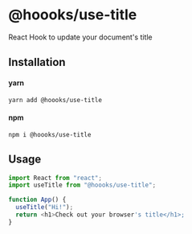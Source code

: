 # @hoooks/use-title
React Hook to update your document's title

## Installation

#### yarn
`yarn add @hoooks/use-title`

#### npm
`npm i @hoooks/use-title`

## Usage
```js
import React from "react";
import useTitle from "@hoooks/use-title";

function App() {
  useTitle("Hi!");
  return <h1>Check out your browser's title</h1>;
}
```